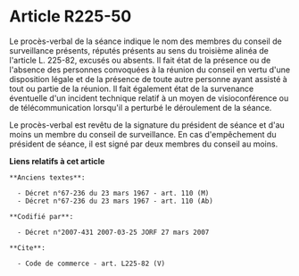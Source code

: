 # Article R225-50

Le procès-verbal de la séance indique le nom des membres du conseil de surveillance présents, réputés présents au sens du
troisième alinéa de l'article L. 225-82, excusés ou absents. Il fait état de la présence ou de l'absence des personnes
convoquées à la réunion du conseil en vertu d'une disposition légale et de la présence de toute autre personne ayant assisté
à tout ou partie de la réunion. Il fait également état de la survenance éventuelle d'un incident technique relatif à un moyen
de visioconférence ou de télécommunication lorsqu'il a perturbé le déroulement de la séance. 

Le procès-verbal est revêtu de la signature du président de séance et d'au moins un membre du conseil de surveillance. En cas
d'empêchement du président de séance, il est signé par deux membres du conseil au moins.

**Liens relatifs à cet article**

	**Anciens textes**:

	  - Décret n°67-236 du 23 mars 1967 - art. 110 (M)
	  - Décret n°67-236 du 23 mars 1967 - art. 110 (Ab)

	**Codifié par**:

	  - Décret n°2007-431 2007-03-25 JORF 27 mars 2007

	**Cite**:

	  - Code de commerce - art. L225-82 (V)
